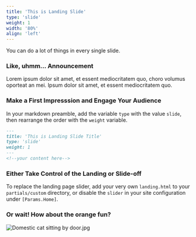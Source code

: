 ```yaml
---
title: 'This is Landing Slide'
type: 'slide'
weight: 1
width: '80%'
align: 'left'
---
```


You can do a lot of things in every single slide.

### Like, uhmm... Announcement
Lorem ipsum dolor sit amet, et essent mediocritatem quo, choro volumus oporteat an mei. Ipsum dolor sit amet, et essent mediocritatem quo.

### Make a First Impresssion and Engage Your Audience
In your markdown preamble, add the variable `type` with the value `slide`, then rearrange the order with the `weight` variable.
```md
---
title: 'This is Landing Slide Title'
type: 'slide'
weight: 1
---
<!--your content here-->
```

### Either Take Control of the Landing or Slide-off
To replace the landing page slider, add your very own `landing.html` to your `partials/custom` directory, or disable the `slider` in your site configuration under `[Params.Home]`.

### Or wait! How about the orange fun?
![Domestic cat sitting by door.jpg](https://upload.wikimedia.org/wikipedia/commons/thumb/6/65/Domestic_cat_sitting_by_door.jpg/640px-Domestic_cat_sitting_by_door.jpg)